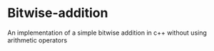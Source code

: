 # Bitwise-addition

An implementation of a simple bitwise addition in c++ without using arithmetic operators
